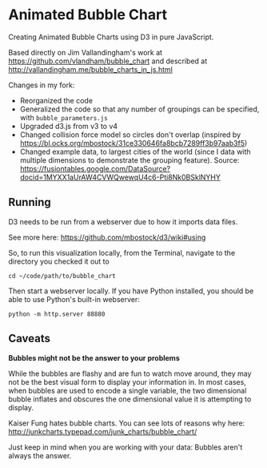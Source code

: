 # Animated Bubble Chart

Creating Animated Bubble Charts using D3 in pure JavaScript.

Based directly on Jim Vallandingham's work at https://github.com/vlandham/bubble_chart and described at http://vallandingham.me/bubble_charts_in_js.html

Changes in my fork:
- Reorganized the code
- Generalized the code so that any number of groupings can be specified, with `bubble_parameters.js`
- Upgraded d3.js from v3 to v4
- Changed collision force model so circles don't overlap (inspired by https://bl.ocks.org/mbostock/31ce330646fa8bcb7289ff3b97aab3f5)
- Changed example data, to largest cities of the world (since I data with multiple dimensions to demonstrate the grouping feature).  Source: https://fusiontables.google.com/DataSource?docid=1MYXX1aUrAW4CVWQwewqU4c6-Pti8Nk0BSklNYHY

## Running

D3 needs to be run from a webserver due to how it imports data files.

See more here: https://github.com/mbostock/d3/wiki#using

So, to run this visualization locally, from the Terminal, navigate to the directory you checked it out to

```
cd ~/code/path/to/bubble_chart
```

Then start a webserver locally. If you have Python installed, you should be able to use Python's built-in webserver:

```
python -m http.server 88880
```

## Caveats

**Bubbles might not be the answer to your problems**

While the bubbles are flashy and are fun to watch move around, they may not be the best visual form to display your information in. In most cases, when bubbles are used to encode a single variable, the two dimensional bubble inflates and obscures the one dimensional value it is attempting to display.

Kaiser Fung hates bubble charts. You can see lots of reasons why here: http://junkcharts.typepad.com/junk_charts/bubble_chart/

Just keep in mind when you are working with your data: Bubbles aren't always the answer.
